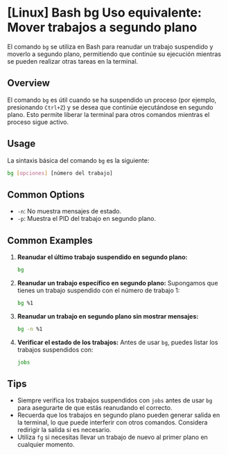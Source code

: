 # [Linux] Bash bg Uso equivalente: Mover trabajos a segundo plano

El comando `bg` se utiliza en Bash para reanudar un trabajo suspendido y moverlo a segundo plano, permitiendo que continúe su ejecución mientras se pueden realizar otras tareas en la terminal.

## Overview
El comando `bg` es útil cuando se ha suspendido un proceso (por ejemplo, presionando `Ctrl+Z`) y se desea que continúe ejecutándose en segundo plano. Esto permite liberar la terminal para otros comandos mientras el proceso sigue activo.

## Usage
La sintaxis básica del comando `bg` es la siguiente:

```bash
bg [opciones] [número del trabajo]
```

## Common Options
- `-n`: No muestra mensajes de estado.
- `-p`: Muestra el PID del trabajo en segundo plano.

## Common Examples

1. **Reanudar el último trabajo suspendido en segundo plano:**
   ```bash
   bg
   ```

2. **Reanudar un trabajo específico en segundo plano:**
   Supongamos que tienes un trabajo suspendido con el número de trabajo 1:
   ```bash
   bg %1
   ```

3. **Reanudar un trabajo en segundo plano sin mostrar mensajes:**
   ```bash
   bg -n %1
   ```

4. **Verificar el estado de los trabajos:**
   Antes de usar `bg`, puedes listar los trabajos suspendidos con:
   ```bash
   jobs
   ```

## Tips
- Siempre verifica los trabajos suspendidos con `jobs` antes de usar `bg` para asegurarte de que estás reanudando el correcto.
- Recuerda que los trabajos en segundo plano pueden generar salida en la terminal, lo que puede interferir con otros comandos. Considera redirigir la salida si es necesario.
- Utiliza `fg` si necesitas llevar un trabajo de nuevo al primer plano en cualquier momento.
